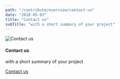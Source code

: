 ```yaml
---
path: "/contribute/overview/contact-us"
date: "2018-05-03"
title: "Contact us"
subTitle: "with a short summary of your project"
---
```


![Contact us](/_images/contact-us.png)

#### Contact us

with a short summary of your project

[Contact us](/contact/contact/contact-us)
